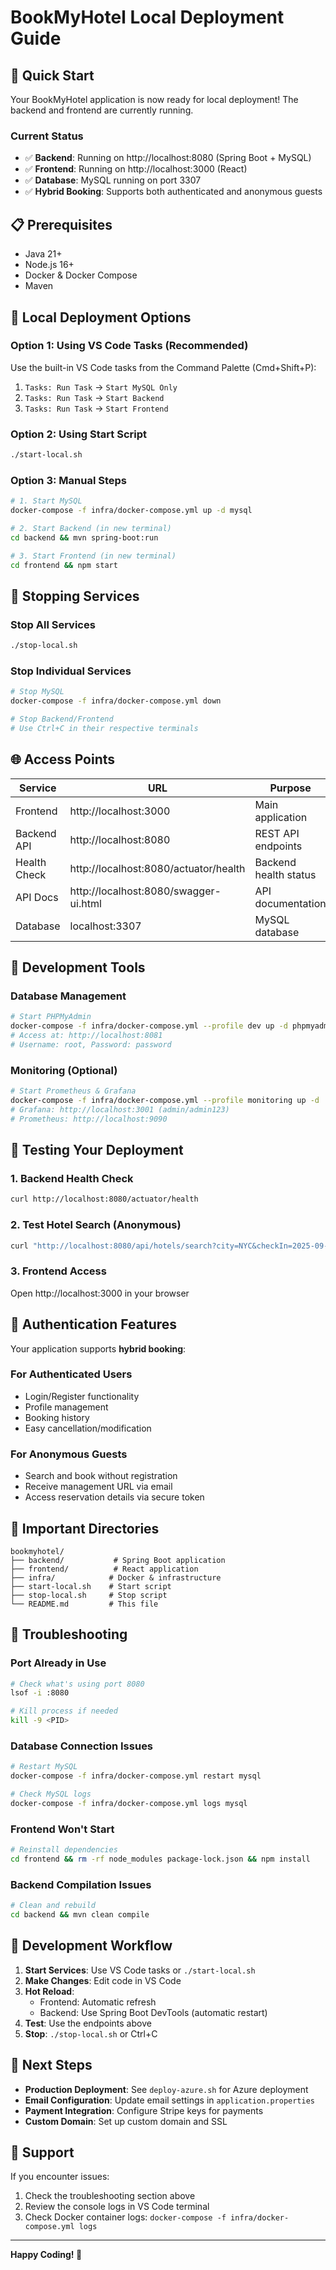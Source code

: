 # BookMyHotel Local Deployment Guide

## 🚀 Quick Start

Your BookMyHotel application is now ready for local deployment! The backend and frontend are currently running.

### Current Status
- ✅ **Backend**: Running on http://localhost:8080 (Spring Boot + MySQL)
- ✅ **Frontend**: Running on http://localhost:3000 (React)
- ✅ **Database**: MySQL running on port 3307
- ✅ **Hybrid Booking**: Supports both authenticated and anonymous guests

## 📋 Prerequisites

- Java 21+
- Node.js 16+
- Docker & Docker Compose
- Maven

## 🎯 Local Deployment Options

### Option 1: Using VS Code Tasks (Recommended)
Use the built-in VS Code tasks from the Command Palette (Cmd+Shift+P):
1. `Tasks: Run Task` → `Start MySQL Only`
2. `Tasks: Run Task` → `Start Backend`
3. `Tasks: Run Task` → `Start Frontend`

### Option 2: Using Start Script
```bash
./start-local.sh
```

### Option 3: Manual Steps
```bash
# 1. Start MySQL
docker-compose -f infra/docker-compose.yml up -d mysql

# 2. Start Backend (in new terminal)
cd backend && mvn spring-boot:run

# 3. Start Frontend (in new terminal)  
cd frontend && npm start
```

## 🛑 Stopping Services

### Stop All Services
```bash
./stop-local.sh
```

### Stop Individual Services
```bash
# Stop MySQL
docker-compose -f infra/docker-compose.yml down

# Stop Backend/Frontend
# Use Ctrl+C in their respective terminals
```

## 🌐 Access Points

| Service | URL | Purpose |
|---------|-----|---------|
| Frontend | http://localhost:3000 | Main application |
| Backend API | http://localhost:8080 | REST API endpoints |
| Health Check | http://localhost:8080/actuator/health | Backend health status |
| API Docs | http://localhost:8080/swagger-ui.html | API documentation |
| Database | localhost:3307 | MySQL database |

## 🔧 Development Tools

### Database Management
```bash
# Start PHPMyAdmin
docker-compose -f infra/docker-compose.yml --profile dev up -d phpmyadmin
# Access at: http://localhost:8081
# Username: root, Password: password
```

### Monitoring (Optional)
```bash
# Start Prometheus & Grafana
docker-compose -f infra/docker-compose.yml --profile monitoring up -d
# Grafana: http://localhost:3001 (admin/admin123)
# Prometheus: http://localhost:9090
```

## 🏨 Testing Your Deployment

### 1. Backend Health Check
```bash
curl http://localhost:8080/actuator/health
```

### 2. Test Hotel Search (Anonymous)
```bash
curl "http://localhost:8080/api/hotels/search?city=NYC&checkIn=2025-09-01&checkOut=2025-09-03&guests=2"
```

### 3. Frontend Access
Open http://localhost:3000 in your browser

## 🔐 Authentication Features

Your application supports **hybrid booking**:

### For Authenticated Users
- Login/Register functionality
- Profile management
- Booking history
- Easy cancellation/modification

### For Anonymous Guests
- Search and book without registration
- Receive management URL via email
- Access reservation details via secure token

## 📁 Important Directories

```
bookmyhotel/
├── backend/           # Spring Boot application
├── frontend/          # React application
├── infra/            # Docker & infrastructure
├── start-local.sh    # Start script
├── stop-local.sh     # Stop script
└── README.md         # This file
```

## 🐛 Troubleshooting

### Port Already in Use
```bash
# Check what's using port 8080
lsof -i :8080

# Kill process if needed
kill -9 <PID>
```

### Database Connection Issues
```bash
# Restart MySQL
docker-compose -f infra/docker-compose.yml restart mysql

# Check MySQL logs
docker-compose -f infra/docker-compose.yml logs mysql
```

### Frontend Won't Start
```bash
# Reinstall dependencies
cd frontend && rm -rf node_modules package-lock.json && npm install
```

### Backend Compilation Issues
```bash
# Clean and rebuild
cd backend && mvn clean compile
```

## 🔄 Development Workflow

1. **Start Services**: Use VS Code tasks or `./start-local.sh`
2. **Make Changes**: Edit code in VS Code
3. **Hot Reload**: 
   - Frontend: Automatic refresh
   - Backend: Use Spring Boot DevTools (automatic restart)
4. **Test**: Use the endpoints above
5. **Stop**: `./stop-local.sh` or Ctrl+C

## 🚀 Next Steps

- **Production Deployment**: See `deploy-azure.sh` for Azure deployment
- **Email Configuration**: Update email settings in `application.properties`
- **Payment Integration**: Configure Stripe keys for payments
- **Custom Domain**: Set up custom domain and SSL

## 📧 Support

If you encounter issues:
1. Check the troubleshooting section above
2. Review the console logs in VS Code terminal
3. Check Docker container logs: `docker-compose -f infra/docker-compose.yml logs`

---

**Happy Coding! 🎉**

